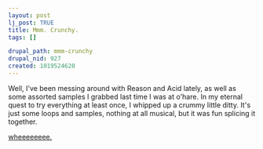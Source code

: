 ```yaml
--- 
layout: post
lj_post: TRUE
title: Mmm. Crunchy.
tags: []

drupal_path: mmm-crunchy
drupal_nid: 927
created: 1019524620
---
```

Well, I've been messing around with Reason and Acid lately, as well as some assorted samples I grabbed last time I was at o'hare. In my eternal quest to try everything at least once, I whipped up a crummy little ditty. It's just some loops and samples, nothing at all musical, but it was fun splicing it together.

<A HREF="http://www.predicate.net/kannt/not_a_stitch.mp3">wheeeeeeee.</a>
